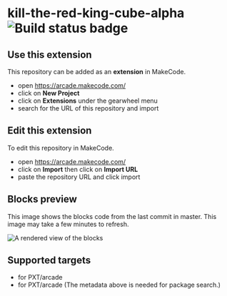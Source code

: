 # kill-the-red-king-cube-alpha ![Build status badge](https://github.com/valenplayer3000/kill-the-red-king-cube-alpha/workflows/MakeCode/badge.svg)



## Use this extension

This repository can be added as an **extension** in MakeCode.

* open https://arcade.makecode.com/
* click on **New Project**
* click on **Extensions** under the gearwheel menu
* search for the URL of this repository and import

## Edit this extension

To edit this repository in MakeCode.

* open https://arcade.makecode.com/
* click on **Import** then click on **Import URL**
* paste the repository URL and click import

## Blocks preview

This image shows the blocks code from the last commit in master.
This image may take a few minutes to refresh.

![A rendered view of the blocks](https://github.com/valenplayer3000/kill-the-red-king-cube-alpha/raw/master/.makecode/blocks.png)

## Supported targets

* for PXT/arcade
* for PXT/arcade
(The metadata above is needed for package search.)

